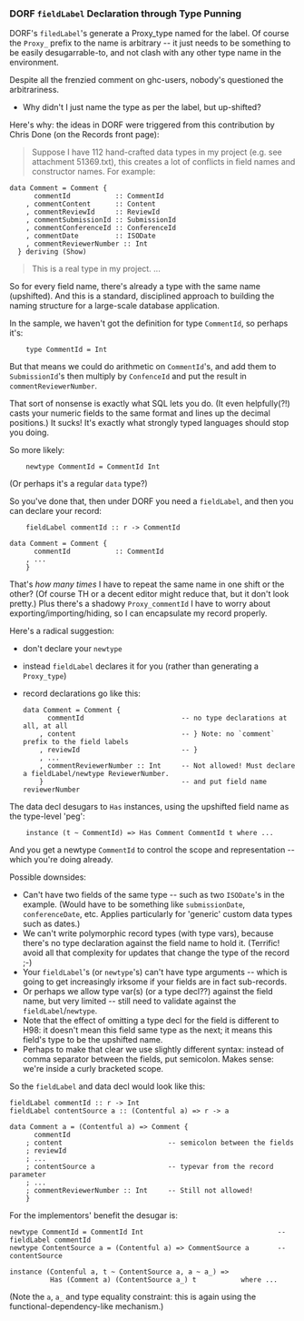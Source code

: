 ### DORF `fieldLabel` Declaration through Type Punning



DORF's `filedLabel`'s generate a Proxy\_type named for the label. Of course the `Proxy_` prefix to the name is arbitrary -- it just needs to be something to be easily desugarrable-to, and not clash with any other type name in the environment.



Despite all the frenzied comment on ghc-users, nobody's questioned the arbitrariness.


- Why didn't I just name the type as per the label, but up-shifted?


Here's why: the ideas in DORF were triggered from this contribution by Chris Done (on the Records front page):


>
>
> Suppose I have 112 hand-crafted data types in my project (e.g. see attachment 51369.txt), this creates a lot of conflicts in field names and constructor names. For example:
>
>

```wiki
data Comment = Comment {
      commentId           :: CommentId
    , commentContent      :: Content
    , commentReviewId     :: ReviewId
    , commentSubmissionId :: SubmissionId
    , commentConferenceId :: ConferenceId
    , commentDate         :: ISODate
    , commentReviewerNumber :: Int
  } deriving (Show)
```

>
>
> This is a real type in my project. ...
>
>


So for every field name, there's already a type with the same name (upshifted). And this is a standard, disciplined approach to building the naming structure for a large-scale database application.



In the sample, we haven't got the definition for type `CommentId`, so perhaps it's:


```wiki
    type CommentId = Int
```


But that means we could do arithmetic on `CommentId`'s, and add them to `SubmissionId`'s then multiply by `ConfenceId` and put the result in `commentReviewerNumber`.



That sort of nonsense is exactly what SQL lets you do. (It even helpfully(?!) casts your numeric fields to the same format and lines up the decimal positions.) It sucks! It's exactly what strongly typed languages should stop you doing.



So more likely:


```wiki
    newtype CommentId = CommentId Int
```


(Or perhaps it's a regular `data` type?)



So you've done that, then under DORF you need a `fieldLabel`, and then you can declare your record:


```wiki
    fieldLabel commentId :: r -> CommentId

data Comment = Comment {
      commentId           :: CommentId
    , ...
    }
```


That's *how many times* I have to repeat the same name in one shift or the other? (Of course TH or a decent editor might reduce that, but it don't look pretty.) Plus there's a shadowy `Proxy_commentId` I have to worry about exporting/importing/hiding, so I can encapsulate my record properly.



Here's a radical suggestion:


- don't declare your `newtype`
- instead `fieldLabel` declares it for you (rather than generating a `Proxy_type`)
- record declarations go like this:

  ```wiki
  data Comment = Comment {
        commentId                        -- no type declarations at all, at all
      , content                          -- } Note: no `comment` prefix to the field labels
      , reviewId                         -- }
      , ...
      , commentReviewerNumber :: Int     -- Not allowed! Must declare a fieldLabel/newtype ReviewerNumber.
      }                                  -- and put field name reviewerNumber
  ```


The data decl desugars to `Has` instances, using the upshifted field name as the type-level 'peg':


```wiki
    instance (t ~ CommentId) => Has Comment CommentId t where ...
```


And you get a newtype `CommentId` to control the scope and representation -- which you're doing already.



Possible downsides:


- Can't have two fields of the same type -- such as two `ISODate`'s in the example.
  (Would have to be something like `submissionDate`, `conferenceDate`, etc. Applies particularly for 'generic' custom data types such as dates.)
- We can't write polymorphic record types (with type vars), because there's no type declaration against the field name to hold it.
  (Terrific! avoid all that complexity for updates that change the type of the record ;-)
- Your `fieldLabel`'s (or `newtype`'s) can't have type arguments -- which is going to get increasingly irksome if your fields are in fact sub-records.
- Or perhaps we allow type var(s) (or a type decl??) against the field name, but very limited -- still need to validate against the `fieldLabel`/`newtype`.
- Note that the effect of omitting a type decl for the field is different to H98: it doesn't mean this field same type as the next; it means this field's type to be the upshifted name.
- Perhaps to make that clear we use slightly different syntax: instead of comma separator between the fields, put semicolon.
  Makes sense: we're inside a curly bracketed scope.


So the `fieldLabel` and data decl would look like this:


```wiki
fieldLabel commentId :: r -> Int
fieldLabel contentSource a :: (Contentful a) => r -> a

data Comment a = (Contentful a) => Comment {
      commentId
    ; content                          -- semicolon between the fields
    ; reviewId                     
    ; ...
    ; contentSource a                  -- typevar from the record parameter               
    ; ...
    ; commentReviewerNumber :: Int     -- Still not allowed!
    }      

```


For the implementors' benefit the desugar is:


```wiki
newtype CommentId = CommentId Int                                 -- fieldLabel commentId
newtype ContentSource a = (Contentful a) => CommentSource a       -- contentSource

instance (Contenful a, t ~ ContentSource a, a ~ a_) => 
          Has (Comment a) (ContentSource a_) t           where ...
```


(Note the `a`, `a_` and type equality constraint: this is again using the functional-dependency-like mechanism.)


